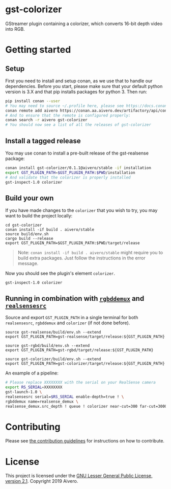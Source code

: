 # gst-colorizer

GStreamer plugin containing a colorizer, which converts 16-bit depth video into RGB.

# Getting started

## Setup

First you need to install and setup conan, as we use that to handle our dependencies. Before you start, please make sure
that your default python version is 3.X and that pip installs packages for python 3. Then run:

```bash
pip install conan --user
# You may need to source ~/.profile here, please see https://docs.conan.io/en/latest/installation.html#known-installation-issues-with-pip
conan remote add aivero https://conan.aa.aivero.dev/artifactory/api/conan/aivero-public
# And to ensure that the remote is configured properly:
conan search -r aivero gst-colorizer
# You should now see a list of all the releases of gst-colorizer
```

## Install a tagged release

You may use conan to install a pre-built release of the gst-realsense package:

```bash
conan install gst-colorizer/0.1.1@aivero/stable -if installation
export GST_PLUGIN_PATH=$GST_PLUGIN_PATH:$PWD/installation
# And validate that the colorizer is properly installed
gst-inspect-1.0 colorizer
```

## Build your own

If you have made changes to the `colorizer` that you wish to try, you may want to build the project locally:

```
cd gst-colorizer
conan install -if build . aivero/stable
source build/env.sh
cargo build --release
export GST_PLUGIN_PATH=$GST_PLUGIN_PATH:$PWD/target/release
```

> Note: `conan install -if build . aivero/stable` might require you to build extra packages. Just follow the instructions in the error message. 

Now you should see the plugin's element `colorizer`.

```
gst-inspect-1.0 colorizer
```

## Running in combination with [`rgbddemux`](https://gitlab.com/aivero/public/gstreamer/gst-rgbd) and [`realsensesrc`](https://gitlab.com/aivero/public/gstreamer/gst-realsense)

Source and export `GST_PLUGIN_PATH` in a single terminal for both `realsensesrc`, `rgbddemux` and `colorizer` (if not done before).
```
source gst-realsense/build/env.sh --extend
export GST_PLUGIN_PATH=gst-realsense/target/release:${GST_PLUGIN_PATH}

source gst-rgbd/build/env.sh --extend
export GST_PLUGIN_PATH=gst-rgbd/target/release:${GST_PLUGIN_PATH}

source gst-colorizer/build/env.sh --extend
export GST_PLUGIN_PATH=gst-colorizer/target/release:${GST_PLUGIN_PATH}
```

An example of a pipeline:

```bash
# Please replace XXXXXXXX with the serial on your RealSense camera
export RS_SERIAL=XXXXXXXX
gst-launch-1.0 \
realsensesrc serial=$RS_SERIAL enable-depth=true ! \
rgbddemux name=realsense_demux \
realsense_demux.src_depth ! queue ! colorizer near-cut=300 far-cut=3000 ! glimagesink 
```

# Contributing

Please see [the contribution guidelines](CONTRIBUTING.md) for instructions on how to contribute.

# License

This project is licensed under the [GNU Lesser General Public License, version 2.1](LICENSE). Copyright 2019 Aivero.
